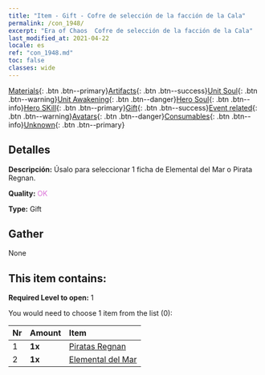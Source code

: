 ```yaml
---
title: "Item - Gift - Cofre de selección de la facción de la Cala"
permalink: /con_1948/
excerpt: "Era of Chaos  Cofre de selección de la facción de la Cala"
last_modified_at: 2021-04-22
locale: es
ref: "con_1948.md"
toc: false
classes: wide
---
```

 [Materials](/ItemsES/){: .btn .btn--primary}[Artifacts](/ItemsES/Artifacts/){: .btn .btn--success}[Unit Soul](/ItemsES/UnitSoul/){: .btn .btn--warning}[Unit Awakening](/ItemsES/UnitAwakening/){: .btn .btn--danger}[Hero Soul](/ItemsES/HeroSoul/){: .btn .btn--info}[Hero SKill](/ItemsES/HeroSkill/){: .btn .btn--primary}[Gift](/ItemsES/Gift/){: .btn .btn--success}[Event related](/ItemsES/Events/){: .btn .btn--warning}[Avatars](/ItemsES/Avatars/){: .btn .btn--danger}[Consumables](/ItemsES/Consumables/){: .btn .btn--info}[Unknown](/ItemsES/Unknown/){: .btn .btn--primary}

## Detalles
 **Descripción:** Úsalo para seleccionar 1 ficha de Elemental del Mar o Pirata Regnan.

 **Quality:** <span style="color: #DA70D6">OK</span>

 **Type:** Gift

## Gather

  None

## This item contains:

 **Required Level to open:** 1

 You would need to choose 1 item from the list (0):

  | Nr | Amount |     Item    |
  |:---|:-------|:------------|
  | 1 |  **1x** | [Piratas Regnan](/ItemsES/unt_273/) |  | 
  | 2 |  **1x** | [Elemental del Mar](/ItemsES/unt_275/) |  | 
